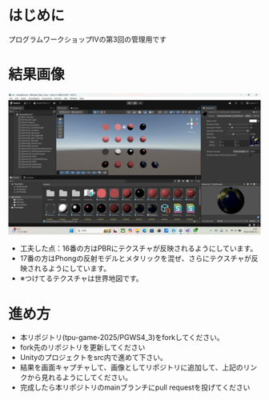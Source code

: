 # はじめに
プログラムワークショップⅣの第3回の管理用です

# 結果画像

![第3回の結果](https://github.com/soltshio/PGWS4_3/blob/main/%E3%82%B9%E3%82%AF%E3%83%AA%E3%83%BC%E3%83%B3%E3%82%B7%E3%83%A7%E3%83%83%E3%83%88%20(17).png)
- 工夫した点：16番の方はPBRにテクスチャが反映されるようにしています。
- 17番の方はPhongの反射モデルとメタリックを混ぜ、さらにテクスチャが反映されるようにしています。
- ※つけてるテクスチャは世界地図です。

# 進め方

- 本リポジトリ(tpu-game-2025/PGWS4_3)をforkしてください。
- fork先のリポジトリを更新してください
- Unityのプロジェクトをsrc内で進めて下さい。
- 結果を画面キャプチャして、画像としてリポジトリに追加して、上記のリンクから見れるようにしてください。
- 完成したら本リポジトリのmainブランチにpull requestを投げてください
